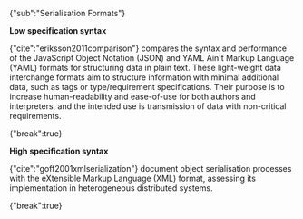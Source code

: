 {"sub":"Serialisation Formats"}

**Low specification syntax**

{"cite":"eriksson2011comparison"} compares the syntax and performance of the JavaScript Object Notation (JSON) and YAML Ain't Markup Language (YAML) formats for structuring data in plain text. These light-weight data interchange formats aim to structure information with minimal additional data, such as tags or type/requirement specifications. Their purpose is to increase human-readability and ease-of-use for both authors and interpreters, and the intended use is transmission of data with non-critical requirements.

{"break":true}

**High specification syntax**

{"cite":"goff2001xmlserialization"} document object serialisation processes with the eXtensible Markup Language (XML) format, assessing its implementation in heterogeneous distributed systems.

{"break":true}